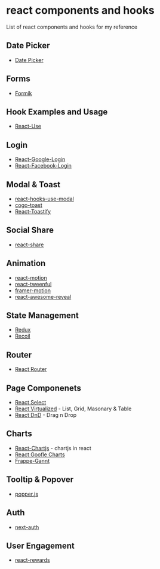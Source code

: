 # react components and hooks
List of react components and hooks for my reference

## Date Picker
- [Date Picker](https://reactdatepicker.com/)

## Forms
- [Formik](https://jaredpalmer.com/formik)

## Hook Examples and Usage
- [React-Use](https://reactjs.org/docs/hooks-faq.html#is-it-safe-to-omit-functions-from-the-list-of-dependencies)

## Login
- [React-Google-Login](https://www.npmjs.com/package/react-google-login)
- [React-Facebook-Login](https://www.npmjs.com/package/react-facebook-login)

## Modal & Toast
- [react-hooks-use-modal](https://github.com/shibe97/react-hooks-use-modal)
- [cogo-toast](https://www.npmjs.com/package/cogo-toast)
- [React-Toastify](https://fkhadra.github.io/react-toastify/introduction/)

## Social Share
- [react-share](https://www.npmjs.com/package/react-share)

## Animation
- [react-motion](https://github.com/chenglou/react-motion)
- [react-tweenful](https://github.com/teodosii/react-tweenful)
- [framer-motion](https://github.com/framer/motion)
- [react-awesome-reveal](https://github.com/dennismorello/react-awesome-reveal)

## State Management
 - [Redux]()
 - [Recoil]()
 
## Router
 - [React Router](https://reacttraining.com/react-router/web/guides/quick-start)
 
## Page Componenets
 - [React Select](https://react-select.com/home)
 - [React Virtualized](https://bvaughn.github.io/react-virtualized) - List, Grid, Masonary & Table
 - [React DnD](https://react-dnd.github.io/react-dnd/about) - Drag n Drop
 
## Charts
 - [React-Chartjs](http://jerairrest.github.io/react-chartjs-2/) - chartjs in react
 - [React Goofle Charts](https://react-google-charts.com/)
 - [Frappe-Gannt](https://frappe.io/)
 
## Tooltip & Popover
 - [popper.js](https://popper.js.org/react-popper/v2/hook/#react-hook)
 
 ## Auth
 - [next-auth](https://next-auth.js.org/)

## User Engagement
 - [react-rewards](https://github.com/thedevelobear/react-rewards)
 
